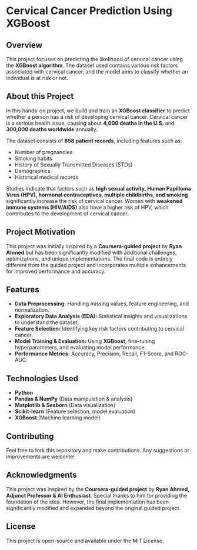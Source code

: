 # Cervical Cancer Prediction Using XGBoost

## Overview
This project focuses on predicting the likelihood of cervical cancer using the **XGBoost algorithm**. The dataset used contains various risk factors associated with cervical cancer, and the model aims to classify whether an individual is at risk or not.

## About this Project
In this hands-on project, we build and train an **XGBoost classifier** to predict whether a person has a risk of developing cervical cancer. Cervical cancer is a serious health issue, causing about **4,000 deaths in the U.S.** and **300,000 deaths worldwide** annually. 

The dataset consists of **858 patient records**, including features such as:
- Number of pregnancies
- Smoking habits
- History of Sexually Transmitted Diseases (STDs)
- Demographics
- Historical medical records

Studies indicate that factors such as **high sexual activity, Human Papilloma Virus (HPV), hormonal contraceptives, multiple childbirths, and smoking** significantly increase the risk of cervical cancer. Women with **weakened immune systems (HIV/AIDS)** also have a higher risk of HPV, which contributes to the development of cervical cancer.

## Project Motivation
This project was initially inspired by a **Coursera-guided project** by **Ryan Ahmed** but has been significantly modified with additional challenges, optimizations, and unique implementations. The final code is entirely different from the guided project and incorporates multiple enhancements for improved performance and accuracy.

## Features
- **Data Preprocessing:** Handling missing values, feature engineering, and normalization.
- **Exploratory Data Analysis (EDA):** Statistical insights and visualizations to understand the dataset.
- **Feature Selection:** Identifying key risk factors contributing to cervical cancer.
- **Model Training & Evaluation:** Using **XGBoost**, fine-tuning hyperparameters, and evaluating model performance.
- **Performance Metrics:** Accuracy, Precision, Recall, F1-Score, and ROC-AUC.

## Technologies Used
- **Python**
- **Pandas & NumPy** (Data manipulation & analysis)
- **Matplotlib & Seaborn** (Data visualization)
- **Scikit-learn** (Feature selection, model evaluation)
- **XGBoost** (Machine learning model)

## Contributing
Feel free to fork this repository and make contributions. Any suggestions or improvements are welcome!

## Acknowledgments
This project was inspired by the **Coursera-guided project** by **Ryan Ahmed, Adjunct Professor & AI Enthusiast**. Special thanks to him for providing the foundation of the idea. However, the final implementation has been significantly modified and expanded beyond the original guided project.

## License
This project is open-source and available under the MIT License.

